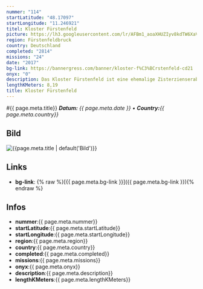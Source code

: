 ```yaml
---
nummer: "114"
startLatitude: "48.17097"
startLongitude: "11.246921"
titel: Kloster Fürstenfeld
picture: https://lh3.googleusercontent.com/lr/AFBm1_aoaXHUZIyv8kdTW6XaVewj19Q2G0DQ3B1XZqDA970Auw98e4zDnaB0tFfuYTMbxTtD8bvQq6cgEWVpeIZu49tvT3NeHsiTICThMmZUDUE_qOuz2_HH9UAF6kBeF0_KhcJzgHkEYaoUe5WHISfIRRWDGhs7vQtfvAnGsjz9r1BspyWvUmz6eYZZtKYiaSiWRVG0X6WaYpn6Q4721ECJJcV-9JFANdq9pWrljaH4ObbsRp55CuRoCsCabjNCioQpanbJdSVlJEaw8glHRou9LhPa7ZGWaH_HK0-q7kIMS8rS2FZ9XFNVrgg4Hvybj9XGiCW-IVEzcH78A0IafEaV9ewgZabp6xdi0e-t37-vU6tXp1PZJsd9smLTcgO67g3dC47m5mOC94mhWqFkJS4fV6fHzE7PAXxFg5KJVx_AvYmgmOwoWE5CuZ9yq5zUSAaDqpQxaMx2xaDJSWKehip5La-ImvZnEoH2b-SHUFs_0gmV5hpHA_kxCSwDhYD2zIyYFzJfN-SxIJQS2Q5xO73P5Tx-wsVPBZL31utFH7k5Kt5z7bJKtQSbJc69WiP8ogA1WLAswKrnWuG3EC81Uj_WNde4lF9lhkSHXGFul0MyLyJg8_-Plalz2JWXmqjJeJ7hlmIqeKRZpXWREI__FhWtXstvezE1yxordmaATy2RWPW-JL7qst5pY1L7XIkqQk25Mb3DSc34PEy06uqRWoS6AwkR9dQeTdwNmL9XzfLUyjcV9ZdzNH2FCFAw2PlHQnVvGSN6CJf2QtgUqedjuBKYg-tJsOUhiendqKq7_lqjK0fWfQTAykEJaEw7lP9zsZ8J_iKxh7tIGzeJIMQkkCUX5wzLVU4H3cHpjZEs
region: Fürstenfeldbruck
country: Deutschland
completed: "2814"
missions: "24"
date: "2017"
bg-link: https://bannergress.com/banner/kloster-f%C3%BCrstenfeld-cd21
onyx: "0"
description: Das Kloster Fürstenfeld ist eine ehemalige Zisterzienserabtei in Fürstenfeldbruck in der Erzdiözese München und Freising.
lengthKMeters: 8,19
title: Kloster Fürstenfeld
---
```


#{{ page.meta.title}}
_**Datum:** {{ page.meta.date }} • **Country:**{{ page.meta.country}}_

## Bild
![{{page.meta.title | default('Bild')}}]({{page.meta.picture}})

## Links
- **bg-link**: {% raw %}[{{ page.meta.bg-link }}]({{ page.meta.bg-link }}){% endraw %}

## Infos
- **nummer**:{{ page.meta.nummer}}
- **startLatitude**:{{ page.meta.startLatitude}}
- **startLongitude**:{{ page.meta.startLongitude}}
- **region**:{{ page.meta.region}}
- **country**:{{ page.meta.country}}
- **completed**:{{ page.meta.completed}}
- **missions**:{{ page.meta.missions}}
- **onyx**:{{ page.meta.onyx}}
- **description**:{{ page.meta.description}}
- **lengthKMeters**:{{ page.meta.lengthKMeters}}

